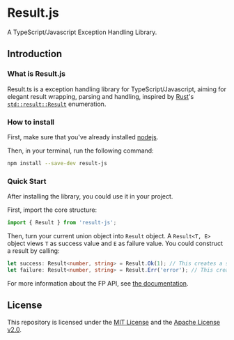 # Result.js

A TypeScript/Javascript Exception Handling Library.

## Introduction

### What is Result.js

Result.ts is a exception handling library for TypeScript/Javascript, aiming for elegant result wrapping, parsing and handling, inspired by [Rust][]'s [`std::result::Result`][] enumeration.

[Rust]: https://www.rust-lang.org
[`std::result::Result`]: https://doc.rust-lang.org/std/result/enum.Result.html

### How to install

First, make sure that you've already installed [nodejs][].

Then, in your terminal, run the following command:

```bash
npm install --save-dev result-js
```

[nodejs]: https://nodejs.org/

### Quick Start

After installing the library, you could use it in your project.

First, import the core structure:

```ts
import { Result } from 'result-js';
```

Then, turn your current union object into `Result` object. A `Result<T, E>` object views `T` as success value and `E` as failure value. You could construct a result by calling:

```ts
let success: Result<number, string> = Result.Ok(1); // This creates a success value, aka `Ok(_)`.
let failure: Result<number, string> = Result.Err('error'); // This creates a failure value, aka `Err(_)`.
```

For more information about the FP API, see [the documentation][].

[the documentation]: https://embers-of-the-fire.github.io/result-ts/

## License

This repository is licensed under the [MIT License][] and the [Apache License v2.0][].

[MIT License]: ./LICENSE-MIT
[Apache License v2.0]: ./LICENSE-APACHE
